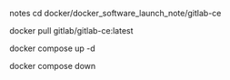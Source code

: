notes
cd docker/docker_software_launch_note/gitlab-ce

docker pull gitlab/gitlab-ce:latest

docker compose up -d

docker compose down
